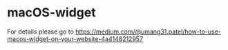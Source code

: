 # macOS-widget
For details please go to https://medium.com/@umang31.patel/how-to-use-macos-widget-on-your-website-4a4148212957
